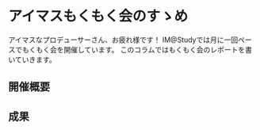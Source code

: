 # アイマスもくもく会のすゝめ

アイマスなプロデューサーさん、お疲れ様です！ IM@Studyでは月に一回ペースでもくもく会を開催しています。
このコラムではもくもく会のレポートを書いていきます。

## 開催概要

## 成果
